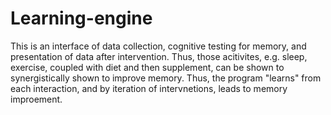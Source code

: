# Learning-engine
This is an interface of data collection, cognitive testing for memory, and presentation of data after intervention.  Thus, those acitivites, e.g. sleep, exercise, coupled with diet and then supplement, can be shown to synergistically shown to improve memory.  Thus, the program "learns" from each interaction, and by iteration of intervnetions, leads to memory improement.
